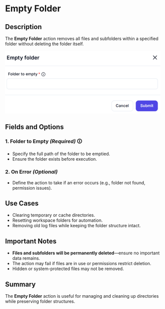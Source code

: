 # Empty Folder

## Description

The **Empty Folder** action removes all files and subfolders within a specified folder without deleting the folder itself.

![Empty Folder UI](empty-folder.png)

## Fields and Options  

### **1. Folder to Empty** *(Required)* 🛈

- Specify the full path of the folder to be emptied.
- Ensure the folder exists before execution.

### **2. On Error** *(Optional)*

- Define the action to take if an error occurs (e.g., folder not found, permission issues).

## Use Cases

- Clearing temporary or cache directories.
- Resetting workspace folders for automation.
- Removing old log files while keeping the folder structure intact.

## Important Notes

- **Files and subfolders will be permanently deleted**—ensure no important data remains.
- The action may fail if files are in use or permissions restrict deletion.
- Hidden or system-protected files may not be removed.

## Summary

The **Empty Folder** action is useful for managing and cleaning up directories while preserving folder structures.
